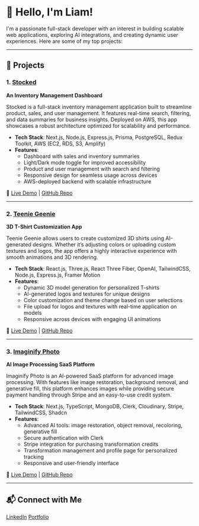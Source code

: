 # 👋 Hello, I'm Liam!

I'm a passionate full-stack developer with an interest in building scalable web applications, exploring AI integrations, and creating dynamic user experiences. Here are some of my top projects:

---

## 🚀 Projects

### 1. [**Stocked**](https://main.d1s8h38tag6x10.amplifyapp.com) 
**An Inventory Management Dashboard**

Stocked is a full-stack inventory management application built to streamline product, sales, and user management. It features real-time search, filtering, and data summaries for business insights. Deployed on AWS, this app showcases a robust architecture optimized for scalability and performance.

- **Tech Stack**: Next.js, Node.js, Express.js, Prisma, PostgreSQL, Redux Toolkit, AWS (EC2, RDS, S3, Amplify)
- **Features**:
  - Dashboard with sales and inventory summaries
  - Light/Dark mode toggle for improved accessibility
  - Product and user management with search and filtering
  - Responsive design for seamless usage across devices
  - AWS-deployed backend with scalable infrastructure
  
🔗 [Live Demo](https://main.d1s8h38tag6x10.amplifyapp.com) | [GitHub Repo](https://github.com/lstiles1/inventory-management)

---

### 2. [**Teenie Geenie**](https://teenie-geenie.vercel.app)  
**3D T-Shirt Customization App**

Teenie Geenie allows users to create customized 3D shirts using AI-generated designs. Whether it’s adjusting colors or uploading custom textures and logos, the app offers a highly interactive experience with smooth animations and 3D rendering.

- **Tech Stack**: React.js, Three.js, React Three Fiber, OpenAI, TailwindCSS, Node.js, Express.js, Framer Motion
- **Features**:
  - Dynamic 3D model generation for personalized T-shirts
  - AI-generated logos and textures for unique designs
  - Color customization and theme change based on user selections
  - File upload for logos and textures with real-time application on models
  - Responsive across devices with engaging UI animations

🔗 [Live Demo](https://teenie-geenie.vercel.app) | [GitHub Repo](https://github.com/lstiles1/teenie-geenie)

---

### 3. [**Imaginify Photo**](https://imaginify-photo.vercel.app)  
**AI Image Processing SaaS Platform**

Imaginify Photo is an AI-powered SaaS platform for advanced image processing. With features like image restoration, background removal, and generative fill, this platform enhances images while providing secure payment handling through Stripe and an easy-to-use credit system.

- **Tech Stack**: Next.js, TypeScript, MongoDB, Clerk, Cloudinary, Stripe, TailwindCSS, Shadcn
- **Features**:
  - Advanced AI tools: image restoration, object removal, recoloring, generative fill
  - Secure authentication with Clerk
  - Stripe integration for purchasing transformation credits
  - Transformation management and profile page for personalized tracking
  - Responsive and user-friendly interface

🔗 [Live Demo](https://imaginify-photo.vercel.app) | [GitHub Repo](https://github.com/lstiles1/imaginify)

---

## 📬 Connect with Me
 [LinkedIn](https://www.linkedin.com/in/liam-stiles) 
 [Portfolio](https://liamstiles.com)


###

